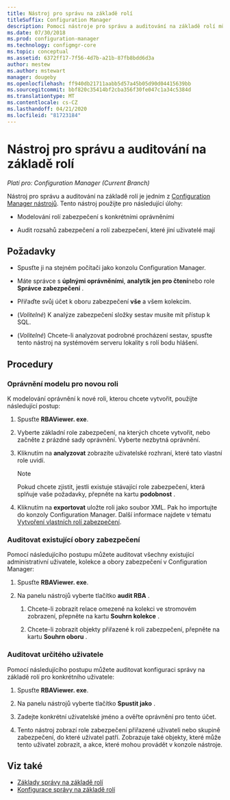 ```yaml
---
title: Nástroj pro správu na základě rolí
titleSuffix: Configuration Manager
description: Pomocí nástroje pro správu a auditování na základě rolí můžete modelovat a auditovat role a obory zabezpečení v Configuration Manager.
ms.date: 07/30/2018
ms.prod: configuration-manager
ms.technology: configmgr-core
ms.topic: conceptual
ms.assetid: 6372ff17-7f56-4d7b-a21b-87fb8bdd6d3a
author: mestew
ms.author: mstewart
manager: dougeby
ms.openlocfilehash: ff940db21711aabb5d57a45b05d90d04415639bb
ms.sourcegitcommit: bbf820c35414bf2cba356f30fe047c1a34c5384d
ms.translationtype: MT
ms.contentlocale: cs-CZ
ms.lasthandoff: 04/21/2020
ms.locfileid: "81723184"
---
```

# <a name="role-based-administration-and-auditing-tool"></a>Nástroj pro správu a auditování na základě rolí

*Platí pro: Configuration Manager (Current Branch)*

Nástroj pro správu a auditování na základě rolí je jedním z [Configuration Manager nástrojů](tools.md). Tento nástroj použijte pro následující úlohy:

- Modelování rolí zabezpečení s konkrétními oprávněními  

- Audit rozsahů zabezpečení a rolí zabezpečení, které jiní uživatelé mají



## <a name="requirements"></a>Požadavky

- Spusťte ji na stejném počítači jako konzolu Configuration Manager.  

- Máte správce s **úplnými oprávněními**, **analytik jen pro čtení**nebo role **Správce zabezpečení** .  

- Přiřaďte svůj účet k oboru zabezpečení **vše** a všem kolekcím.  

- (*Volitelné*) K analýze zabezpečení složky sestav musíte mít přístup k SQL.  

- (*Volitelné*) Chcete-li analyzovat podrobné procházení sestav, spusťte tento nástroj na systémovém serveru lokality s rolí bodu hlášení.



## <a name="procedures"></a>Procedury


### <a name="model-permissions-for-a-new-role"></a>Oprávnění modelu pro novou roli

K modelování oprávnění k nové roli, kterou chcete vytvořit, použijte následující postup: 

1. Spusťte **RBAViewer. exe**.  

2. Vyberte základní role zabezpečení, na kterých chcete vytvořit, nebo začněte z prázdné sady oprávnění. Vyberte nezbytná oprávnění.  

3. Kliknutím na **analyzovat** zobrazíte uživatelské rozhraní, které tato vlastní role uvidí.  

    > [!Note]  
    > Pokud chcete zjistit, jestli existuje stávající role zabezpečení, která splňuje vaše požadavky, přepněte na kartu **podobnost** .  

4. Kliknutím na **exportovat** uložte roli jako soubor XML. Pak ho importujte do konzoly Configuration Manager. Další informace najdete v tématu [Vytvoření vlastních rolí zabezpečení](../servers/deploy/configure/configure-role-based-administration.md#BKMK_CreateSecRole).


### <a name="audit-existing-security-scopes"></a>Auditovat existující obory zabezpečení

Pomocí následujícího postupu můžete auditovat všechny existující administrativní uživatele, kolekce a obory zabezpečení v Configuration Manager:

1. Spusťte **RBAViewer. exe**.  

2. Na panelu nástrojů vyberte tlačítko **audit RBA** .  

    1. Chcete-li zobrazit relace omezené na kolekci ve stromovém zobrazení, přepněte na kartu **Souhrn kolekce** .  

    2. Chcete-li zobrazit objekty přiřazené k roli zabezpečení, přepněte na kartu **Souhrn oboru** .  


### <a name="audit-a-specific-user"></a>Auditovat určitého uživatele

Pomocí následujícího postupu můžete auditovat konfiguraci správy na základě rolí pro konkrétního uživatele:

1. Spusťte **RBAViewer. exe**.  

2. Na panelu nástrojů vyberte tlačítko **Spustit jako** .  

3. Zadejte konkrétní uživatelské jméno a ověřte oprávnění pro tento účet.  

4. Tento nástroj zobrazí role zabezpečení přiřazené uživateli nebo skupině zabezpečení, do které uživatel patří. Zobrazuje také objekty, které může tento uživatel zobrazit, a akce, které mohou provádět v konzole nástroje.  



## <a name="see-also"></a>Viz také

- [Základy správy na základě rolí](../understand/fundamentals-of-role-based-administration.md)
- [Konfigurace správy na základě rolí](../servers/deploy/configure/configure-role-based-administration.md)
